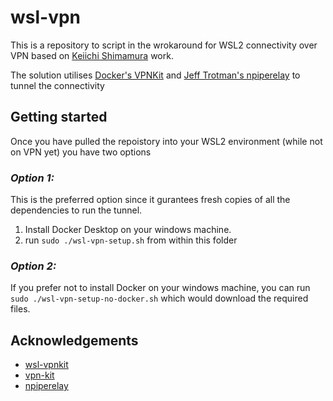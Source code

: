 # wsl-vpn

This is a repository to script in the wrokaround for WSL2 connectivity over VPN based on [Keiichi Shimamura](https://github.com/sakai135/wsl-vpnkit) work.

The solution utilises [Docker's VPNKit](https://github.com/moby/vpnkit) and [Jeff Trotman's npiperelay](https://github.com/jstarks/npiperelay) to tunnel the connectivity

## Getting started

Once you have pulled the repoistory into your WSL2 environment (while not on VPN yet) you have two options

### *Option 1:*

This is the preferred option since it gurantees fresh copies of all the dependencies to run the tunnel. 
1. Install Docker Desktop on your windows machine.
2. run `sudo ./wsl-vpn-setup.sh` from within this folder


### *Option 2:*    
If you prefer not to install Docker on your windows machine, you can run `sudo ./wsl-vpn-setup-no-docker.sh` which would download the required files.


<!-- ACKNOWLEDGEMENTS -->
## Acknowledgements
* [wsl-vpnkit](https://github.com/sakai135/wsl-vpnkit)
* [vpn-kit](https://github.com/moby/vpnkit)
* [npiperelay](https://github.com/jstarks/npiperelay)
